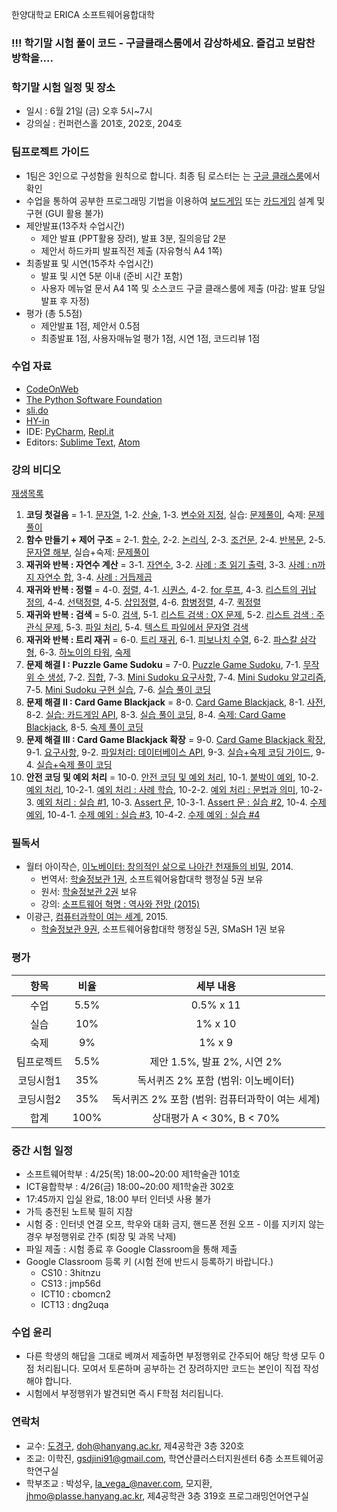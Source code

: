 한양대학교 ERICA 소프트웨어융합대학

### !!! 학기말 시험 풀이 코드 - 구글클래스룸에서 감상하세요. 즐겁고 보람찬 방학을....

### 학기말 시험 일정 및 장소
- 일시 : 6월 21일 (금) 오후 5시~7시 
- 강의실 : 컨퍼런스홀 201호, 202호, 204호

### 팀프로젝트 가이드
- 1팀은 3인으로 구성함을 원칙으로 합니다. 최종 팀 로스터는 는 [구글 클래스룸](https://classroom.google.com)에서 확인
- 수업을 통하여 공부한 프로그래밍 기법을 이용하여 [보드게임](https://ko.wikipedia.org/wiki/%EB%B3%B4%EB%93%9C_%EA%B2%8C%EC%9E%84) 또는 [카드게임](https://ko.wikipedia.org/wiki/%EC%B9%B4%EB%93%9C_%EA%B2%8C%EC%9E%84) 설계 및 구현 (GUI 활용 불가)
- 제안발표(13주차 수업시간)
  - 제안 발표 (PPT활용 장려), 발표 3분, 질의응답 2분
  - 제안서 하드카피 발표직전 제출 (자유형식 A4 1쪽)
- 최종발표 및 시연(15주차 수업시간)
  - 발표 및 시연 5분 이내 (준비 시간 포함)
  - 사용자 메뉴얼 문서 A4 1쪽 및 소스코드 구글 클래스룸에 제출 (마감: 발표 당일 발표 후 자정)
- 평가 (총 5.5점)
  - 제안발표 1점, 제안서 0.5점
  - 최종발표 1점, 사용자매뉴얼 평가 1점, 시연 1점, 코드리뷰 1점


### 수업 자료
- [CodeOnWeb](https://erica.codeonweb.com)
- [The Python Software Foundation](https://www.python.org/)
- [sli.do](https://www.sli.do/)
- [HY-in](https://portal.hanyang.ac.kr/)
- IDE: [PyCharm](https://www.jetbrains.com/pycharm/), [Repl.it](https://repl.it/)
- Editors: [Sublime Text](https://www.sublimetext.com/), [Atom](https://atom.io/)

### 강의 비디오
[재생목록](https://www.youtube.com/playlist?list=PL0UNsS2daHTzzRXRIWULnZv6Osu5FG-m-)
1. **코딩 첫걸음** =
   1-1. [문자열](https://youtu.be/P4tFJ5kBXzk),
   1-2. [산술](https://youtu.be/LzaIgQGWORM),
   1-3. [변수와 지정](https://youtu.be/9EktgV1-DDE),
   실습: [문제풀이](https://youtu.be/_rOPFmdhPMc),
   숙제: [문제풀이](https://youtu.be/5BvB--rB9qs)
2. **함수 만들기 + 제어 구조** =
   2-1. [함수](https://youtu.be/rv7gbbhpYM4),
   2-2. [논리식](https://youtu.be/zm7wskxuAM8),
   2-3. [조건문](https://youtu.be/EjcpMel1Kgc),
   2-4. [반복문](https://youtu.be/ftBqY8TLq9E),
   2-5. [문자열 해부](https://youtu.be/EawJvpMsw10),
   실습+숙제: [문제풀이](https://youtu.be/AXENXvSOq2I)
3. **재귀와 반복 : 자연수 계산** =
   3-1. [자연수](https://youtu.be/3d6cv2tn3rs),
   3-2. [사례 : 초 읽기 출력](https://youtu.be/VG9tBFPVapM),
   3-3. [사례 : n까지 자연수 합](https://youtu.be/peVm_bcKGf0),
   3-4. [사례 : 거듭제곱](https://youtu.be/APqXn1JWZew)
4. **재귀와 반복 : 정렬** = 
   4-0. [정렬](https://youtu.be/bNOccblKxEg),
   4-1. [시퀀스](https://youtu.be/rCH6kUhNA3w), 
   4-2. [for 루프](https://youtu.be/Jn4NtyMMras),
   4-3. [리스트의 귀납 정의](https://youtu.be/55ftBqkakLA),
   4-4. [선택정렬](https://youtu.be/-HZiGIrbVw4),
   4-5. [삽입정렬](https://youtu.be/hMkydvu01E0),
   4-6. [합병정렬](https://youtu.be/VozgCo3Uoxk),
   4-7. [퀵정렬](https://youtu.be/4C-f43OnDU0)
5. **재귀와 반복 : 검색** = 
   5-0. [검색](https://youtu.be/DMte4BG1I5Y),
   5-1. [리스트 검색 : OX 문제](https://youtu.be/dk2-_UlHXiE), 
   5-2. [리스트 검색 : 주관식 문제](https://youtu.be/QjFWy6wI4yw),
   5-3. [파일 처리](https://youtu.be/T1iLNxfeHjE),
   5-4. [텍스트 파일에서 문자열 검색](https://youtu.be/_iAK3rDobXI)
6. **재귀와 반복 : 트리 재귀** = 
   6-0. [트리 재귀](https://youtu.be/Ed67xpfaVsE),
   6-1. [피보나치 수열](https://youtu.be/Ta2R23Xhv6I), 
   6-2. [파스칼 삼각형](https://youtu.be/ekDFdMYhM54),
   6-3. [하노이의 타워](https://youtu.be/5qH4oi6FaRo),
   [숙제](https://youtu.be/JNHF2mAiT9M)
7. **문제 해결 I : Puzzle Game Sudoku** = 
   7-0. [Puzzle Game Sudoku](https://youtu.be/wkzQTgvXlh0),
   7-1. [무작위 수 생성](https://youtu.be/tFQ7mQaptLk), 
   7-2. [집합](https://youtu.be/fScHDzm8-h8),
   7-3. [Mini Sudoku 요구사항](https://youtu.be/N0RhD8NOrls),
   7-4. [Mini Sudoku 알고리즘](https://youtu.be/b1O7Lsn30C4),
   7-5. [Mini Sudoku 구현 실습](https://youtu.be/Dngm_Ckuo0w),
   7-6. [실습 풀이 코딩](https://youtu.be/aa0LRVYL1uc)
8. **문제 해결 II : Card Game Blackjack** = 
   8-0. [Card Game Blackjack](https://youtu.be/7h6amg18RIg),
   8-1. [사전](https://youtu.be/I_NU2TBlk5c), 
   8-2. [실습: 카드게임 API](https://youtu.be/NwCyvC1aFdA),
   8-3. [실습 풀이 코딩](https://youtu.be/alA9Mcsem7k),
   8-4. [숙제: Card Game Blackjack](https://youtu.be/ywXwSI4z6Cs),
   8-5. [숙제 풀이 코딩](https://youtu.be/F_s9m6LXV9Y)
9. **문제 해결 III : Card Game Blackjack 확장** = 
   9-0. [Card Game Blackjack 확장](https://youtu.be/9pr96JrRkEA),
   9-1. [요구사항](https://youtu.be/6pcfHUUmHds), 
   9-2. [파일처리: 데이터베이스 API](https://youtu.be/T-3XXUMhhI4),
   9-3. [실습+숙제 코딩 가이드](https://youtu.be/oR79ug5Ty9Q),
   9-4. [실습+숙제 풀이 코딩](https://youtu.be/K0K0al0FAcg)
10. **안전 코딩 및 예외 처리** = 
   10-0. [안전 코딩 및 예외 처리](https://youtu.be/wEx7en9xXI4),
   10-1. [붙박이 예외](https://youtu.be/rWY_lg1jK5I), 
   10-2. [예외 처리](https://youtu.be/0FLiAgw4GEk),
   10-2-1. [예외 처리 : 사례 학습](https://youtu.be/VAXTHhfpK5A),
   10-2-2. [예외 처리 : 문법과 의미](https://youtu.be/vSSuBTgzec8),
   10-2-3. [예외 처리 : 실습 #1](https://youtu.be/0DWN10jgB2g),
   10-3. [Assert 문](https://youtu.be/a_ojbKzabn8),
   10-3-1. [Assert 문 : 실습 #2](https://youtu.be/c9tvvB8zvI0),
   10-4. [수제 예외](https://youtu.be/FKjXgsBaO50),
   10-4-1. [수제 예외 : 실습 #3](https://youtu.be/c9tvvB8zvI0),
   10-4-2. [수제 예외 : 실습 #4](https://youtu.be/vQBcc_xzJ8M)
   
### 필독서
- 월터 아이작슨, [이노베이터: 창의적인 삶으로 나아간 천재들의 비밀](https://books.google.co.kr/books?id=B5qFCwAAQBAJ&lpg=PT324&ots=lRwLGaoTup&dq=%EC%9D%B4%EB%85%B8%EB%B2%A0%EC%9D%B4%ED%84%B0%3A%20%EC%B0%BD%EC%9D%98%EC%A0%81%EC%9D%B8%20%EC%82%B6%EC%9C%BC%EB%A1%9C%20%EB%82%98%EC%95%84%EA%B0%84%20%EC%B2%9C%EC%9E%AC%EB%93%A4%EC%9D%98%20%EB%B9%84%EB%B0%80&hl=ko&pg=PT313#v=onepage&q=%EC%9D%B4%EB%85%B8%EB%B2%A0%EC%9D%B4%ED%84%B0:%20%EC%B0%BD%EC%9D%98%EC%A0%81%EC%9D%B8%20%EC%82%B6%EC%9C%BC%EB%A1%9C%20%EB%82%98%EC%95%84%EA%B0%84%20%EC%B2%9C%EC%9E%AC%EB%93%A4%EC%9D%98%20%EB%B9%84%EB%B0%80&f=false), 2014. 
  + 번역서: [학술정보관 1권](https://information.hanyang.ac.kr/#/search/detail/1666327), 소프트웨어융합대학 행정실 5권 보유
  + 원서: [학술정보관 2권](https://information.hanyang.ac.kr/#/search/detail/1652064) 보유 
  + 강의: [소프트웨어 혁명 : 역사와 전망 (2015)](https://www.youtube.com/playlist?list=PL0UNsS2daHTziQ6QcREkcMg773C4dhWAK)
- 이광근, [컴퓨터과학이 여는 세계](https://cse.snu.ac.kr/node/20089), 2015. 
  + [학술정보관 9권](https://information.hanyang.ac.kr/#/search/detail/1636384), 소프트웨어융합대학 행정실 5권, SMaSH 1권 보유

### 평가

| 항목 | 비율 | 세부 내용 |
|:---:|:---:|:---:|
| 수업 | 5.5% | 0.5% x 11 |
| 실습 | 10% | 1% x 10 |
| 숙제 | 9% | 1% x 9 |
| 팀프로젝트 | 5.5% | 제안 1.5%, 발표 2%, 시연 2% |
| 코딩시험1 | 35% | 독서퀴즈 2% 포함 (범위: 이노베이터) |
| 코딩시험2 | 35% | 독서퀴즈 2% 포함 (범위: 컴퓨터과학이 여는 세계) |
| 합계 | 100% | 상대평가 A < 30%, B < 70% |

### 중간 시험 일정
- 소프트웨어학부 : 4/25(목) 18:00~20:00 제1학술관 101호
- ICT융합학부 : 4/26(금) 18:00~20:00 제1학술관 302호
- 17:45까지 입실 완료, 18:00 부터 인터넷 사용 불가
- 가득 충전된 노트북 필히 지참
- 시험 중 : 인터넷 연결 오프, 학우와 대화 금지, 핸드폰 전원 오프 - 이를 지키지 않는 경우 부정행위로 간주 (퇴장 및 과목 낙제)
- 파일 제출 : 시험 종료 후 Google Classroom을 통해 제출
- Google Classroom 등록 키 (시험 전에 반드시 등록하기 바랍니다.)
  - CS10 : 3hitnzu
  - CS13 : jmp56d
  - ICT10 : cbomcn2
  - ICT13 : dng2uqa

### 수업 윤리
- 다른 학생의 해답을 그대로 베껴서 제출하면 부정행위로 간주되어 해당 학생 모두 0점 처리됩니다. 모여서 토론하며 공부하는 건 장려하지만 코드는 본인이 직접 작성해야 합니다.
- 시험에서 부정행위가 발견되면 즉시 F학점 처리됩니다.

### 연락처

-	교수: [도경구](http://doggzone.github.io/home), doh@hanyang.ac.kr, 제4공학관 3층 320호
-	조교: 이학진, gsdjini91@gmail.com, 학연산클러스터지원센터 6층 소프트웨어공학연구실
- 학부조교 : 박성우, la_vega_@naver.com, 모지환, jhmo@plasse.hanyang.ac.kr, 제4공학관 3층 319호 프로그래밍언어연구실

